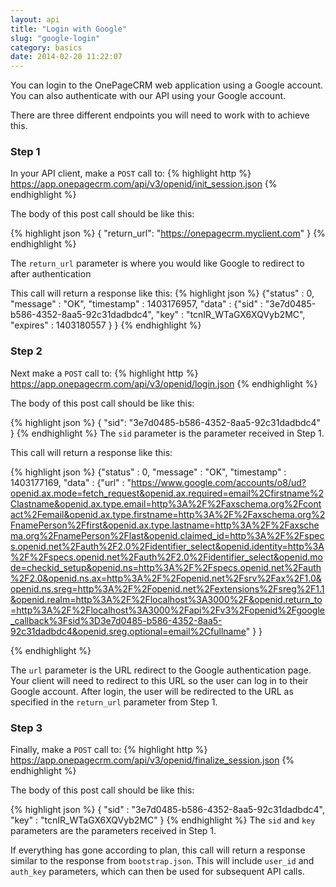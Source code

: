 ```yaml
---
layout: api
title: "Login with Google"
slug: "google-login"
category: basics
date: 2014-02-20 11:22:07
---
```


You can login to the OnePageCRM web application using a Google account. 
You can also authenticate with our API using your Google account.

There are three different endpoints you will need to work with to achieve this.

### Step 1
In your API client, make a `POST` call to:
{% highlight http %}
https://app.onepagecrm.com/api/v3/openid/init_session.json
{% endhighlight %}

The body of this post call should be like this:

{% highlight json %}
{ "return_url": "https://onepagecrm.myclient.com" }
{% endhighlight %}

The `return_url` parameter is where you would like Google to redirect to after authentication

This call will return a response like this:
{% highlight json %}
{"status" : 0,
 "message" : "OK",
 "timestamp" : 1403176957,
 "data" : 
  {"sid" : "3e7d0485-b586-4352-8aa5-92c31dadbdc4",
   "key" : "tcnIR_WTaGX6XQVyb2MC",
   "expires" : 1403180557
  }
}
{% endhighlight %}

### Step 2
Next make a `POST` call to:
{% highlight http %}
https://app.onepagecrm.com/api/v3/openid/login.json
{% endhighlight %}

The body of this post call should be like this:

{% highlight json %}
{ "sid": "3e7d0485-b586-4352-8aa5-92c31dadbdc4" }
{% endhighlight %}
The `sid` parameter is the parameter received in Step 1.

This call will return a response like this:

{% highlight json %}
{"status" : 0,
 "message" : "OK",
 "timestamp" : 1403177169,
 "data" : 
  {"url" : 
    "https://www.google.com/accounts/o8/ud?openid.ax.mode=fetch_request&openid.ax.required=email%2Cfirstname%2Clastname&openid.ax.type.email=http%3A%2F%2Faxschema.org%2Fcontact%2Femail&openid.ax.type.firstname=http%3A%2F%2Faxschema.org%2FnamePerson%2Ffirst&openid.ax.type.lastname=http%3A%2F%2Faxschema.org%2FnamePerson%2Flast&openid.claimed_id=http%3A%2F%2Fspecs.openid.net%2Fauth%2F2.0%2Fidentifier_select&openid.identity=http%3A%2F%2Fspecs.openid.net%2Fauth%2F2.0%2Fidentifier_select&openid.mode=checkid_setup&openid.ns=http%3A%2F%2Fspecs.openid.net%2Fauth%2F2.0&openid.ns.ax=http%3A%2F%2Fopenid.net%2Fsrv%2Fax%2F1.0&openid.ns.sreg=http%3A%2F%2Fopenid.net%2Fextensions%2Fsreg%2F1.1&openid.realm=http%3A%2F%2Flocalhost%3A3000%2F&openid.return_to=http%3A%2F%2Flocalhost%3A3000%2Fapi%2Fv3%2Fopenid%2Fgoogle_callback%3Fsid%3D3e7d0485-b586-4352-8aa5-92c31dadbdc4&openid.sreg.optional=email%2Cfullname"
  }
}

{% endhighlight %}

The `url` parameter is the URL redirect to the Google authentication page.
Your client will need to redirect to this URL so the user can log in to their Google account.
After login, the user will be redirected to the URL as specified in the `return_url` parameter from Step 1.

### Step 3

Finally, make a `POST` call to:
{% highlight http %}
https://app.onepagecrm.com/api/v3/openid/finalize_session.json
{% endhighlight %}

The body of this post call should be like this:

{% highlight json %}
{ "sid" : "3e7d0485-b586-4352-8aa5-92c31dadbdc4",
  "key" : "tcnIR_WTaGX6XQVyb2MC"
}
{% endhighlight %}
The `sid` and `key` parameters are the parameters received in Step 1.

If everything has gone according to plan, this call will return a response similar to the response from `bootstrap.json`. This will include `user_id` and `auth_key` parameters, which can then be used for subsequent API calls.